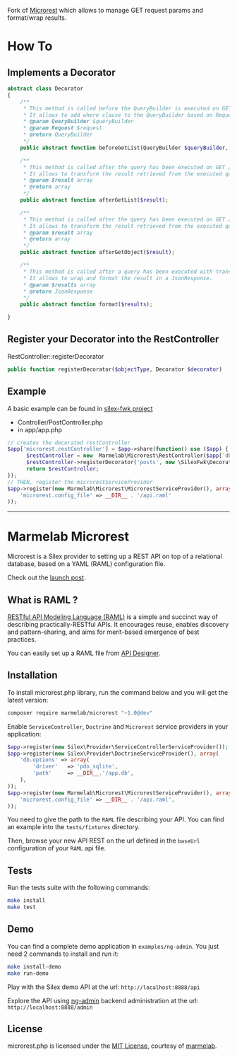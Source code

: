 Fork of [Microrest](https://github.com/marmelab/microrest.php) which allows to manage GET request params and format/wrap results.

# How To
## Implements a Decorator
```php
abstract class Decorator
{
    /**
     * This method is called before the QueryBuilder is executed on GET /apiObjects <br>
     * It allows to add where clause to the QueryBuilder based on Request parameters.
     * @param QueryBuilder $queryBuilder
     * @param Request $request
     * @return QueryBuilder
     */
    public abstract function beforeGetList(QueryBuilder $queryBuilder, Request $request);

    /**
     * This method is called after the query has been executed on GET /apiObjects <br>
     * It allows to transform the result retrieved from the executed query.
     * @param $result array
     * @return array
     */
    public abstract function afterGetList($result);

    /**
     * This method is called after the query has been executed on GET /apiObject/ <br>
     * It allows to transform the result retrieved from the executed query.
     * @param $result array
     * @return array
     */
    public abstract function afterGetObject($result);

    /**
     * This method is called after a query has been executed with transformed result (see afterGetObject and afterGetList methods).<br>
     * It allows to wrap and format the result in a JsonResponse.
     * @param $results array
     * @return JsonResponse
     */
    public abstract function format($results);

}
```

## Register your Decorator into the RestController
RestController::registerDecorator
```php
public function registerDecorator($objectType, Decorator $decorator)
```

## Example
A basic example can be found in [silex-fwk project](https://github.com/scottie34/silex-fwk)
* Controller/PostController.php
* in app/app.php 
```php
// creates the decorated restController
$app['microrest.restController'] = $app->share(function() use ($app) {
      $restController = new  Marmelab\Microrest\RestController($app['db']);
      $restController->registerDecorator('posts', new \SilexFwk\Decorator\PostDecorator());
      return $restController;
});
// THEN, register the microrestServiceProvider
$app->register(new Marmelab\Microrest\MicrorestServiceProvider(), array(
    'microrest.config_file' => __DIR__ . '/api.raml'
));
```

---------------------------------

# Marmelab Microrest

Microrest is a Silex provider to setting up a REST API on top of a relational database, based on a YAML (RAML) configuration file.

Check out the [launch post](http://marmelab.com/blog/2015/01/05/introducing-microrest-raml-api-in-silex.html).

## What is RAML ?

[RESTful API Modeling Language (RAML)](http://raml.org/) is a simple and succinct way of describing practically-RESTful APIs. It encourages reuse, enables discovery and pattern-sharing, and aims for merit-based emergence of best practices.   

You can easily set up a RAML file from [API Designer](http://api-portal.anypoint.mulesoft.com/raml/api-designer).     

## Installation

To install microrest.php library, run the command below and you will get the latest version:

```bash
composer require marmelab/microrest "~1.0@dev"
```

Enable `ServiceController`, `Doctrine` and `Microrest` service providers in your application:

```php
$app->register(new Silex\Provider\ServiceControllerServiceProvider());
$app->register(new Silex\Provider\DoctrineServiceProvider(), array(
    'db.options' => array(
        'driver'   => 'pdo_sqlite',
        'path'     => __DIR__.'/app.db',
    ),
));
$app->register(new Marmelab\Microrest\MicrorestServiceProvider(), array(
    'microrest.config_file' => __DIR__ . '/api.raml',
));
```
  
You need to give the path to the `RAML` file describing your API. You can find an example into the `tests/fixtures` directory.

Then, browse your new API REST on the url defined in the `baseUrl` configuration of your `RAML` api file.

## Tests

Run the tests suite with the following commands:

```bash
make install
make test
```

## Demo

You can find a complete demo application in `examples/ng-admin`. You just need 2 commands to install and run it:

```bash
make install-demo
make run-demo
```

Play with the Silex demo API at the url: `http://localhost:8888/api`

Explore the API using [ng-admin](https://github.com/marmelab/ng-admin) backend administration at the url: `http://localhost:8888/admin`

## License

microrest.php is licensed under the [MIT License](LICENSE), courtesy of [marmelab](http://marmelab.com).
